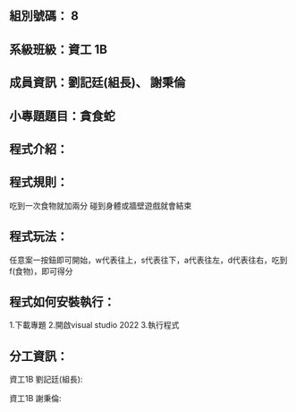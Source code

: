 ## 組別號碼： 8

## 系級班級：資工 1B

## 成員資訊：劉記廷(組長)、 謝秉倫

## 小專題題目：貪食蛇

## 程式介紹：


## 程式規則：
吃到一次食物就加兩分
碰到身體或牆壁遊戲就會結束


## 程式玩法：
任意案一按鈕即可開始，w代表往上，s代表往下，a代表往左，d代表往右，吃到f(食物)，即可得分

## 程式如何安裝執行：
1.下載專題
2.開啟visual studio 2022
3.執行程式


## 分工資訊：

資工1B 劉記廷(組長):

資工1B 謝秉倫:

